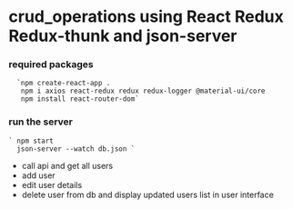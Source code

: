 # crud_operations using React Redux Redux-thunk and json-server


### required packages
      `npm create-react-app . 
       npm i axios react-redux redux redux-logger @material-ui/core 
       npm install react-router-dom`

### run the server 
    ` npm start
      json-server --watch db.json `
- call api and get all users 
- add user
- edit user details 
- delete user from db and display updated users list in user interface

